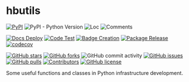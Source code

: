 # hbutils

[![PyPI](https://img.shields.io/pypi/v/hbutils)](https://pypi.org/project/hbutils/)
![PyPI - Python Version](https://img.shields.io/pypi/pyversions/hbutils)
![Loc](https://img.shields.io/endpoint?url=https://gist.githubusercontent.com/HansBug/1ffdd46a0c79027a7776b262143b20a4/raw/loc.json)
![Comments](https://img.shields.io/endpoint?url=https://gist.githubusercontent.com/HansBug/1ffdd46a0c79027a7776b262143b20a4/raw/comments.json)

[![Docs Deploy](https://github.com/hansbug/hbutils/workflows/Docs%20Deploy/badge.svg)](https://github.com/hansbug/hbutils/actions?query=workflow%3A%22Docs+Deploy%22)
[![Code Test](https://github.com/hansbug/hbutils/workflows/Code%20Test/badge.svg)](https://github.com/hansbug/hbutils/actions?query=workflow%3A%22Code+Test%22)
[![Badge Creation](https://github.com/hansbug/hbutils/workflows/Badge%20Creation/badge.svg)](https://github.com/hansbug/hbutils/actions?query=workflow%3A%22Badge+Creation%22)
[![Package Release](https://github.com/hansbug/hbutils/workflows/Package%20Release/badge.svg)](https://github.com/hansbug/hbutils/actions?query=workflow%3A%22Package+Release%22)
[![codecov](https://codecov.io/gh/hansbug/hbutils/branch/main/graph/badge.svg?token=XJVDP4EFAT)](https://codecov.io/gh/hansbug/hbutils)

[![GitHub stars](https://img.shields.io/github/stars/hansbug/hbutils)](https://github.com/hansbug/hbutils/stargazers)
[![GitHub forks](https://img.shields.io/github/forks/hansbug/hbutils)](https://github.com/hansbug/hbutils/network)
![GitHub commit activity](https://img.shields.io/github/commit-activity/m/hansbug/hbutils)
[![GitHub issues](https://img.shields.io/github/issues/hansbug/hbutils)](https://github.com/hansbug/hbutils/issues)
[![GitHub pulls](https://img.shields.io/github/issues-pr/hansbug/hbutils)](https://github.com/hansbug/hbutils/pulls)
[![Contributors](https://img.shields.io/github/contributors/hansbug/hbutils)](https://github.com/hansbug/hbutils/graphs/contributors)
[![GitHub license](https://img.shields.io/github/license/hansbug/hbutils)](https://github.com/hansbug/hbutils/blob/master/LICENSE)


Some useful functions and classes in Python infrastructure development.
